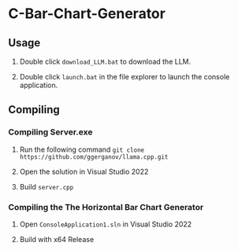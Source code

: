 # C-Bar-Chart-Generator

## Usage

1. Double click `download_LLM.bat` to download the LLM.

2. Double click `launch.bat` in the file explorer to launch the console application.

## Compiling

### Compiling Server.exe

1. Run the following command `git clone https://github.com/ggerganov/llama.cpp.git`


2. Open the solution in Visual Studio 2022

3. Build `server.cpp`

### Compiling the The Horizontal Bar Chart Generator

1. Open `ConsoleApplication1.sln` in Visual Studio 2022

2. Build with x64 Release